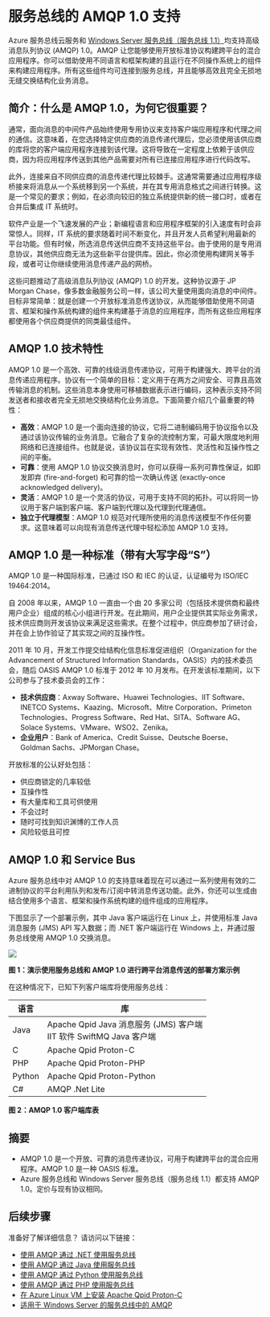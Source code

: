 <properties 
	pageTitle="服务总线 AMQP 概述 | Windows Azure" 
	description="了解如何在 Azure 中使用高级消息队列协议 (AMQP) 1.0。" 
	services="service-bus" 
	documentationCenter=".net" 
	authors="sethmanheim" 
	manager="timlt" 
	editor="mattshel"/>

<tags 
	ms.service="service-bus" 
	ms.date="10/05/2015" 
	wacn.date="01/14/2016"/>



# 服务总线的 AMQP 1.0 支持

Azure 服务总线云服务和 [Windows Server 服务总线（服务总线 1.1）](https://msdn.microsoft.com/zh-cn/library/dn282144.aspx)均支持高级消息队列协议 (AMQP) 1.0。AMQP 让您能够使用开放标准协议构建跨平台的混合应用程序。你可以借助使用不同语言和框架构建的且运行在不同操作系统上的组件来构建应用程序。所有这些组件均可连接到服务总线，并且能够高效且完全无损地无缝交换结构化业务消息。

## 简介：什么是 AMQP 1.0，为何它很重要？

通常，面向消息的中间件产品始终使用专用协议来支持客户端应用程序和代理之间的通信。这意味着，在您选择特定供应商的消息传递代理后，您必须使用该供应商的库将您的客户端应用程序连接到该代理。这将导致在一定程度上依赖于该供应商，因为将应用程序传送到其他产品需要对所有已连接应用程序进行代码改写。

此外，连接来自不同供应商的消息传递代理比较棘手。这通常需要通过应用程序级桥接来将消息从一个系统移到另一个系统，并在其专用消息格式之间进行转换。这是一个常见的要求；例如，在必须向较旧的独立系统提供新的统一接口时，或者在合并后集成 IT 系统时。

软件产业是一个飞速发展的产业；新编程语言和应用程序框架的引入速度有时会非常惊人。同样，IT 系统的要求随着时间不断变化，并且开发人员希望利用最新的平台功能。但有时候，所选消息传送供应商不支持这些平台。由于使用的是专用消息协议，其他供应商无法为这些新平台提供库。因此，你必须使用构建网关等手段，或者可让你继续使用消息传递产品的网桥。

这些问题推动了高级消息队列协议 (AMQP) 1.0 的开发。这种协议源于 JP Morgan Chase，像多数金融服务公司一样，该公司大量使用面向消息的中间件。目标非常简单：就是创建一个开放标准消息传送协议，从而能够借助使用不同语言、框架和操作系统构建的组件来构建基于消息的应用程序，而所有这些应用程序都使用各个供应商提供的同类最佳组件。

## AMQP 1.0 技术特性

AMQP 1.0 是一个高效、可靠的线级消息传递协议，可用于构建强大、跨平台的消息传递应用程序。协议有一个简单的目标：定义用于在两方之间安全、可靠且高效传输消息的机制。这些消息本身使用可移植数据表示进行编码，这种表示支持不同发送者和接收者完全无损地交换结构化业务消息。下面简要介绍几个最重要的特性：

*    **高效**：AMQP 1.0 是一个面向连接的协议，它将二进制编码用于协议指令以及通过该协议传输的业务消息。它融合了复杂的流控制方案，可最大限度地利用网络和已连接组件。也就是说，该协议旨在实现有效性、灵活性和互操作性之间的平衡。
*    **可靠**：使用 AMQP 1.0 协议交换消息时，你可以获得一系列可靠性保证，如即发即弃 (fire-and-forget) 和可靠的恰一次确认传送 (exactly-once acknowledged delivery)。
*    **灵活**：AMQP 1.0 是一个灵活的协议，可用于支持不同的拓扑。可以将同一协议用于客户端到客户端、客户端到代理以及代理到代理通信。
*    **独立于代理模型**：AMQP 1.0 规范对代理所使用的消息传送模型不作任何要求。这意味着可以向现有消息传送代理中轻松添加 AMQP 1.0 支持。

## AMQP 1.0 是一种标准（带有大写字母“S”）

AMQP 1.0 是一种国际标准，已通过 ISO 和 IEC 的认证，认证编号为 ISO/IEC 19464:2014。

自 2008 年以来，AMQP 1.0 一直由一个由 20 多家公司（包括技术提供商和最终用户企业）组成的核心小组进行开发。在此期间，用户企业提供其实际业务需求，技术供应商则开发该协议来满足这些需求。在整个过程中，供应商参加了研讨会，并在会上协作验证了其实现之间的互操作性。

2011 年 10 月，开发工作提交给结构化信息标准促进组织（Organization for the Advancement of Structured Information Standards，OASIS）内的技术委员会，随后 OASIS AMQP 1.0 标准于 2012 年 10 月发布。在开发该标准期间，以下公司参与了技术委员会的工作：

*    **技术供应商**：Axway Software、Huawei Technologies、IIT Software、INETCO Systems、Kaazing、Microsoft、Mitre Corporation、Primeton Technologies、Progress Software、Red Hat、SITA、Software AG、Solace Systems、VMware、WSO2、Zenika。
*    **企业用户**：Bank of America、Credit Suisse、Deutsche Boerse、Goldman Sachs、JPMorgan Chase。

开放标准的公认好处包括：

*    供应商锁定的几率较低
*    互操作性
*    有大量库和工具可供使用
*    不会过时
*    随时可找到知识渊博的工作人员
*    风险较低且可控

## AMQP 1.0 和 Service Bus

Azure 服务总线中对 AMQP 1.0 的支持意味着现在可以通过一系列使用有效的二进制协议的平台利用队列和发布/订阅中转消息传送功能。此外，你还可以生成由结合使用多个语言、框架和操作系统构建的组件组成的应用程序。

下图显示了一个部署示例，其中 Java 客户端运行在 Linux 上，并使用标准 Java 消息服务 (JMS) API 写入数据；而 .NET 客户端运行在 Windows 上，并通过服务总线使用 AMQP 1.0 交换消息。

![][0]

**图 1：演示使用服务总线和 AMQP 1.0 进行跨平台消息传送的部署方案示例**

在这种情况下，已知下列客户端库将使用服务总线：

| 语言 | 库 |
|----------|-------------------------------------------------------------------------------|
| Java | Apache Qpid Java 消息服务 (JMS) 客户端<br/>IIT 软件 SwiftMQ Java 客户端 |
| C | Apache Qpid Proton-C |
| PHP | Apache Qpid Proton-PHP |
| Python | Apache Qpid Proton-Python |
| C# | AMQP .Net Lite |

**图 2：AMQP 1.0 客户端库表**

## 摘要

*    AMQP 1.0 是一个开放、可靠的消息传递协议，可用于构建跨平台的混合应用程序。AMQP 1.0 是一种 OASIS 标准。
*    Azure 服务总线和 Windows Server 服务总线（服务总线 1.1）都支持 AMQP 1.0。定价与现有协议相同。

## 后续步骤

准备好了解详细信息？ 请访问以下链接：

- [使用 AMQP 通过 .NET 使用服务总线]
- [使用 AMQP 通过 Java 使用服务总线]
- [使用 AMQP 通过 Python 使用服务总线]
- [使用 AMQP 通过 PHP 使用服务总线]
- [在 Azure Linux VM 上安装 Apache Qpid Proton-C]
- [适用于 Windows Server 的服务总线中的 AMQP]

[0]: ./media/service-bus-amqp-overview/service-bus-amqp-1.png
[使用 AMQP 通过 .NET 使用服务总线]: /documentation/articles/service-bus-amqp-dotnet
[使用 AMQP 通过 Java 使用服务总线]: /documentation/articles/service-bus-amqp-java
[使用 AMQP 通过 Python 使用服务总线]: /documentation/articles/service-bus-amqp-python
[使用 AMQP 通过 PHP 使用服务总线]: /documentation/articles/service-bus-amqp-php
[在 Azure Linux VM 上安装 Apache Qpid Proton-C]: /documentation/articles/service-bus-amqp-apache
[适用于 Windows Server 的服务总线中的 AMQP]: https://msdn.microsoft.com/zh-cn/library/dn574799.aspx

<!---HONumber=Mooncake_0104_2016-->
